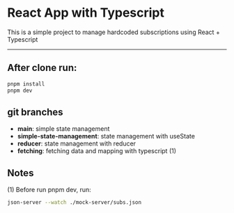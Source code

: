 # React App with Typescript

This is a simple project to manage hardcoded subscriptions using React + Typescript

---

## After clone run:

```sh
pnpm install
pnpm dev
```

## git branches

- **main**: simple state management
- **simple-state-management**: state management with useState
- **reducer**: state management with reducer
- **fetching**: fetching data and mapping with typescript (1)

## Notes

(1) Before run pnpm dev, run:

```sh
json-server --watch ./mock-server/subs.json
```

